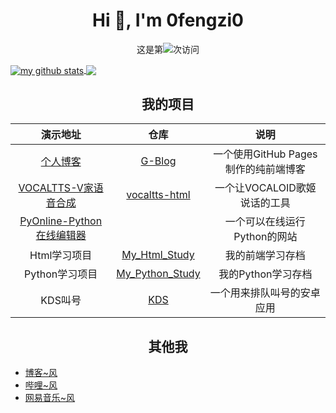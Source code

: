<h1 align="center">Hi 👋, I'm 0fengzi0</h1>

<p align="center">这是第<img src="https://profile-counter.glitch.me/0fengzi0/count.svg" />次访问</p>

<a href="https://github.com/0fengzi0">
  <img align="center" src="https://github-readme-stats-teal.vercel.app/api?username=0fengzi0&show_icons=truet&include_all_commits=True&hide=contribs" alt="my github stats" />
</a>

<a href="https://github.com/0fengzi0">
  <!-- Change the `github-readme-stats.anuraghazra1.vercel.app` to `github-readme-stats.vercel.app`  -->
  <img align="center" src="https://github-readme-stats-teal.vercel.app/api/top-langs/?username=0fengzi0&layout=compact" />
</a>

<h2 align="center">我的项目</h2>

|                    演示地址                     |                             仓库                             |                 说明                 |
| :---------------------------------------------: | :----------------------------------------------------------: | :----------------------------------: |
|           [个人博客](http://5ixf.vip)           |         [G-Blog](https://github.com/0fengzi0/G-Blog)         | 一个使用GitHub Pages制作的纯前端博客 |
|   [VOCALTTS-V家语音合成](http://tts.5ixf.vip)   |  [vocaltts-html](https://github.com/0fengzi0/vocaltts-html)  |     一个让VOCALOID歌姬说话的工具     |
| [PyOnline-Python在线编辑器](http://py.5ixf.vip) |                                                              |     一个可以在线运行Python的网站     |
|                  Html学习项目                   |  [My_Html_Study](https://github.com/0fengzi0/My_Html_Study)  |           我的前端学习存档           |
|                 Python学习项目                  | [My_Python_Study](https://github.com/0fengzi0/My_Python_Study) |          我的Python学习存档          |
|                     KDS叫号                     |            [KDS](https://github.com/isancha/KDS)             |      一个用来排队叫号的安卓应用      |

<h2 align="center">其他我</h2>

- [博客~风](http://5ixf.vip)
- [哔哩~风](https://space.bilibili.com/13938564)
- [网易音乐~风](https://music.163.com/#/user/home?id=300712191)
